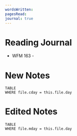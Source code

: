 ```yaml
---
wordsWritten: 
pagesRead: 
journal: true
---
```


# Reading Journal
- WFM 163 - 



# New Notes
```dataview
TABLE
WHERE file.cday = this.file.day
```

# Edited Notes
```dataview
TABLE
WHERE file.mday = this.file.day
```
